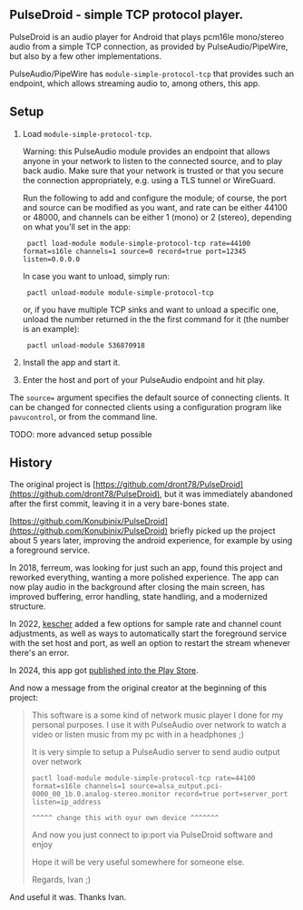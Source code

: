 PulseDroid - simple TCP protocol player.
-------------------------------------

PulseDroid is an audio player for Android that plays pcm16le mono/stereo
audio from a simple TCP connection, as provided by PulseAudio/PipeWire,
but also by a few other implementations.

PulseAudio/PipeWire has `module-simple-protocol-tcp` that provides such an endpoint, which
allows streaming audio to, among others, this app.

## Setup

1. Load `module-simple-protocol-tcp`.

   Warning: this PulseAudio module provides an endpoint that allows anyone in
   your network to listen to the connected source, and to play back audio.
   Make sure that your network is trusted or that you secure the connection
   appropriately, e.g. using a TLS tunnel or WireGuard.

   Run the following to add and configure the module; of course, the port and source can be
   modified as you want, and rate can be either 44100 or 48000, and channels can be either 1 (mono)
   or 2 (stereo),
   depending on what you'll set in the app:

        pactl load-module module-simple-protocol-tcp rate=44100 format=s16le channels=1 source=0 record=true port=12345 listen=0.0.0.0

   In case you want to unload, simply run:

        pactl unload-module module-simple-protocol-tcp

   or, if you have multiple TCP sinks and want to unload a specific one, unload the number returned
   in the the first command for it (the number is an example):

        pactl unload-module 536870918

2. Install the app and start it.

3. Enter the host and port of your PulseAudio endpoint and hit play.

The `source=` argument specifies the default source of connecting clients. It
can be changed for connected clients using a configuration program like
`pavucontrol`, or from the command line.

TODO: more advanced setup possible

## History

The original project is
[https://github.com/dront78/PulseDroid](https://github.com/dront78/PulseDroid),
but it was immediately abandoned after the first commit, leaving it in a very bare-bones state.

[https://github.com/Konubinix/PulseDroid](https://github.com/Konubinix/PulseDroid)
briefly picked up the project about 5 years later, improving the android
experience, for example by using a foreground service.

In 2018, ferreum, was looking for just such an app, found this project and
reworked everything, wanting a more polished experience. The app can now play
audio in the background after closing the main screen, has improved buffering,
error handling, state handling, and a modernized structure.

In 2022, [kescher](https://github.com/kescherCode/PulseDroid) added a few options for sample rate
and channel count adjustments,
as well as ways to automatically start the foreground service with the set host and port,
as well an option to restart the stream whenever there's an error.

In 2024, this app
got [published into the Play Store](https://play.google.com/store/apps/details?id=at.kescher.pulsedroid).

And now a message from the original creator at the beginning of this project:

> This software is a some kind of network music player I done for my personal purposes.
> I use it with PulseAudio over network to watch a video or listen music from my pc with in a
> headphones ;)
>
> It is very simple to setup a PulseAudio server to send audio output over network
>
>     pactl load-module module-simple-protocol-tcp rate=44100 format=s16le channels=1 source=alsa_output.pci-0000_00_1b.0.analog-stereo.monitor record=true port=server_port listen=ip_address
>                                                                                             ^^^^^ change this with oyur own device ^^^^^^^
>
> And now you just connect to ip:port via PulseDroid software and enjoy
>
> Hope it will be very useful somewhere for someone else.
>
> Regards, Ivan ;)

And useful it was. Thanks Ivan.
